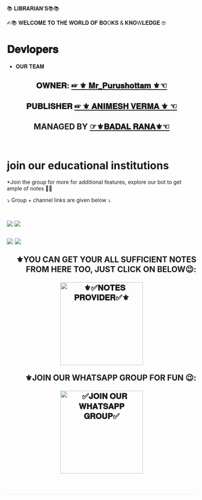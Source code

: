 📚 𝐋𝐈𝐁𝐑𝐀𝐑𝐈𝐀𝐍'𝐒📚📚

✍︎📚 𝐖𝐄𝐋𝐂𝐎𝐌𝐄 𝐓𝐎 𝐓𝐇𝐄 𝐖𝐎𝐑𝐋𝐃 𝐎𝐅 𝐁𝐎O𝐊𝐒 & 𝐊𝐍𝐎W𝐋𝐄𝐃𝐆𝐄 🤓

# 𝐃𝐞𝐯𝐥𝐨𝐩𝐞𝐫𝐬
* 𝐎𝐔𝐑 𝐓𝐄𝐀𝐌

<h2 align="center"><b>𝐎𝐖𝐍𝐄𝐑: <a href="https://t.me/Mr_Purushottam">☞︎︎︎ ⚜️ 𝐌𝐫_𝐏𝐮𝐫𝐮𝐬𝐡𝐨𝐭𝐭𝐚𝐦 ⚜️☜︎︎︎</a></b></h2>
<h2 align="center"><b> 𝐏𝐔𝐁𝐋𝐈𝐒𝐇𝐄𝐑 <a href="https://t.me/Animesh943">☞︎︎︎ ⚜️ 𝐀𝐍𝐈𝐌𝐄𝐒𝐇 𝐕𝐄𝐑𝐌𝐀 ⚜️ ☜︎︎︎</a></b></h2>
<h2 align="center"><b> MANAGED BY <a href="https://t.me/Badalrana143">☞︎︎⚜️𝐁𝐀𝐃𝐀𝐋 𝐑𝐀𝐍𝐀⚜️☜</a></b></h2>


 <br>

 # join our educational institutions

 *Join the group for more for additional features, explore our bot to get ample of notes 🙏🏻

 ⤵️ Group + channel links are given below ⤵️

<br>

<div style="box-sizing: border-box;">

<a href="https://t.me/librarian_institute"><img src="https://camo.githubusercontent.com/e531cdc1dbdcb78f8ffe767875a6b6d33c43e2e0/68747470733a2f2f696d672e736869656c64732e696f2f62616467652f4a6f696e2d54656c656772616d2532304368616e6e656c2d7265642e7376673f6c6f676f3d54656c656772616d" style="border-style: none; box-sizing: initial; max-width: 100%;" /></a><span id="goog_140558409"></span><a href="https://www.blogger.com/"></a><span id="goog_140558410"></span>&nbsp;<a href="https://t.me/channel_librarian"><img src="https://camo.githubusercontent.com/7b0a8bb8af0b2466dd1c38a6c1367ddee45ba266/68747470733a2f2f696d672e736869656c64732e696f2f62616467652f4a6f696e2d54656c656772616d25323047726f75702d626c75652e7376673f6c6f676f3d74656c656772616d" style="border-style: none; box-sizing: initial; max-width: 100%;" /></a></div>

<h2 style="border-bottom: 1px solid rgb(234, 236, 239); box-sizing: border-box; line-height: 1.25; margin-bottom: 16px; margin-top: 24px; padding-bottom: 0.3em;">
<a href="https://t.me/librarian_institute"><img src="https://camo.githubusercontent.com/e531cdc1dbdcb78f8ffe767875a6b6d33c43e2e0/68747470733a2f2f696d672e736869656c64732e696f2f62616467652f4a6f696e2d54656c656772616d2532304368616e6e656c2d7265642e7376673f6c6f676f3d54656c656772616d" style="border-style: none; box-sizing: initial; max-width: 100%;" /></a><span id="goog_140558409"></span><a href="https://www.blogger.com/"></a><span id="goog_140558410"></span>&nbsp;<a href="https://t.me/channel_librarian"><img src="https://camo.githubusercontent.com/7b0a8bb8af0b2466dd1c38a6c1367ddee45ba266/68747470733a2f2f696d672e736869656c64732e696f2f62616467652f4a6f696e2d54656c656772616d25323047726f75702d626c75652e7376673f6c6f676f3d74656c656772616d" style="border-style: none; box-sizing: initial; max-width: 100%;" /></a></div>
<p align="right">
⚜️YOU CAN GET YOUR ALL SUFFICIENT NOTES FROM HERE TOO, JUST CLICK ON BELOW😉:

<p align="center">
   <a href = "http://t.me/Librarian_notes_bot"><img src="?" alt="⚜️✅𝐍𝐎𝐓𝐄𝐒 𝐏𝐑𝐎𝐕𝐈𝐃𝐄𝐑✅⚜️" width="220px"></a>
<p align="right">
 ⚜️JOIN OUR WHATSAPP GROUP FOR FUN 😉:
<p align="center">
   <a href = "https://chat.whatsapp.com/DxVrb8CS5KOHSNfzB7t8WY"><img src="?" alt="✅𝐉𝐎𝐈𝐍 𝐎𝐔𝐑 𝐖𝐇𝐀𝐓𝐒𝐀𝐏𝐏 𝐆𝐑𝐎𝐔𝐏✅" width="220x"></a>
</p>
<br /></div>




